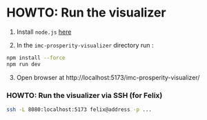 # HOWTO: Run the visualizer

1. Install `node.js` [here](https://nodejs.org/en/download)

2. In the `imc-prosperity-visualizer` directory run :

```bash
npm install --force
npm run dev
```

3. Open browser at http://localhost:5173/imc-prosperity-visualizer/


### HOWTO: Run the visualizer via SSH (for Felix)

```bash
ssh -L 8080:localhost:5173 felix@address -p ...
```

